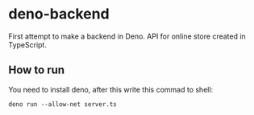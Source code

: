 # deno-backend
First attempt to make a backend in Deno.
API for online store created in TypeScript.

## How to run

You need to install deno, after this write this commad to shell:

```
deno run --allow-net server.ts
```
